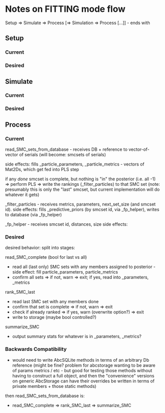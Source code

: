 # Notes on FITTING mode flow

Setup => Simulate => Process [=> Simulation => Process [...]] - ends with 

## Setup

### Current

### Desired

## Simulate

### Current

### Desired

## Process

### Current

read_SMC_sets_from_database - receives DB + reference to vector-of-vector of serials (will become: smcsets of serials)

side effects: fills _particle_parameters, _particle_metrics - vectors of Mat2Ds, which get fed into PLS step

if any *done* smcset is complete, but nothing is "in" the posterior (i.e. all -1) => perform PLS => write the rankings (_filter_particles) to that SMC set (note: presumably this is only the "last" smcset, but current implementation will do whatever it gets)

_filter_particles - receives metrics, parameters, next_set_size (and smcset id).
side effects: fills _predictive_priors (by smcset id, via _fp_helper), writes to database (via _fp_helper)

_fp_helper - receives smcset id, distances, size
side effects: 

### Desired

desired behavior: split into stages:

read_SMC_complete (bool for last vs all)
 - read all (last only) SMC sets with any members assigned to posterior - side effect: fill particle_parameters, particle_metrics
 - confirm all sets => if not, warn => exit; if yes, read into _parameters, _metrics

rank_SMC_last
 - read last SMC set with any members done
 - confirm that set is complete => if not, warn => exit
 - check if already ranked => if yes, warn (overwrite option?) => exit
 - write to storage (maybe bool controlled?)

summarize_SMC
 - output summary stats for whatever is in _parameters, _metrics?

### Backwards Compatibility

 - would need to write AbcSQLite methods in terms of an arbitrary Db reference (might be fine? problem for abcstorage wanting to be aware of params metrics / etc - but good for testing those methods without having to construct a full object, and then the "convenience" versions on generic AbcStorage can have their overrides be written in terms of private members + those static methods) 

then read_SMC_sets_from_database is:
 - read_SMC_complete => rank_SMC_last => summarize_SMC
